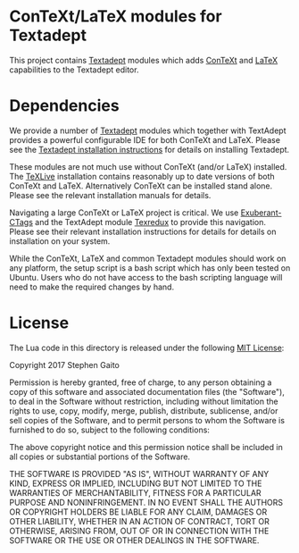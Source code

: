 # ConTeXt/LaTeX modules for Textadept 

This project contains [Textadept](https://foicica.com/textadept/) 
modules which adds [ConTeXt](http://wiki.contextgarden.net/Main_Page) 
and [LaTeX](https://www.latex-project.org/) capabilities to the 
Textadept editor.

# Dependencies

We provide a number of [Textadept](https://foicica.com/textadept/) 
modules which together with TextAdept provides a powerful configurable 
IDE for both ConTeXt and LaTeX. Please see the [Textadept installation 
instructions](https://foicica.com/textadept/manual.html#Installation) 
for details on installing Textadept.

These modules are not much use without ConTeXt (and/or LaTeX) installed. 
The [TeXLive](https://www.tug.org/texlive/) installation contains 
reasonably up to date versions of both ConTeXt and LaTeX. Alternatively 
ConTeXt can be installed stand alone. Please see the relevant 
installation manuals for details.

Navigating a large ConTeXt or LaTeX project is critical. We use 
[Exuberant-CTags](http://ctags.sourceforge.net/) and the TextAdept 
module [Texredux](http://rgieseke.github.io/textredux/) to provide this 
navigation. Please see their relevant installation instructions for 
details for details on installation on your system.

While the ConTeXt, LaTeX and common Textadept modules should work on any 
platform, the setup script is a bash script which has only been tested 
on Ubuntu. Users who do not have access to the bash scripting language 
will need to make the required changes by hand.

# License

The Lua code in this directory is released under the following 
[MIT License](https://opensource.org/licenses/MIT):

Copyright 2017 Stephen Gaito

Permission is hereby granted, free of charge, to any person 
obtaining a copy of this software and associated documentation 
files (the "Software"), to deal in the Software without 
restriction, including without limitation the rights to use, 
copy, modify, merge, publish, distribute, sublicense, and/or 
sell copies of the Software, and to permit persons to whom the 
Software is furnished to do so, subject to the following 
conditions:

The above copyright notice and this permission notice shall be 
included in all copies or substantial portions of the 
Software.

THE SOFTWARE IS PROVIDED "AS IS", WITHOUT WARRANTY OF ANY 
KIND, EXPRESS OR IMPLIED, INCLUDING BUT NOT LIMITED TO THE 
WARRANTIES OF MERCHANTABILITY, FITNESS FOR A PARTICULAR 
PURPOSE AND NONINFRINGEMENT. IN NO EVENT SHALL THE AUTHORS OR 
COPYRIGHT HOLDERS BE LIABLE FOR ANY CLAIM, DAMAGES OR OTHER 
LIABILITY, WHETHER IN AN ACTION OF CONTRACT, TORT OR 
OTHERWISE, ARISING FROM, OUT OF OR IN CONNECTION WITH THE 
SOFTWARE OR THE USE OR OTHER DEALINGS IN THE SOFTWARE.
